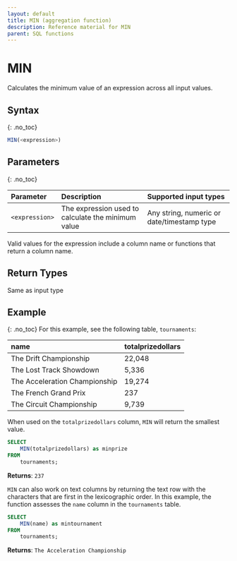 ```yaml
---
layout: default
title: MIN (aggregation function)
description: Reference material for MIN
parent: SQL functions
---
```



# MIN

Calculates the minimum value of an expression across all input values.

## Syntax
{: .no_toc}

```sql
MIN(<expression>)
```

## Parameters
{: .no_toc}

| Parameter | Description                         |Supported input types |
| :--------- | :----------------------------------- | :---------------------|
| `<expression>`  | The expression used to calculate the minimum value | Any string, numeric or date/timestamp type |

Valid values for the expression include a column name or functions that return a column name.

## Return Types

Same as input type

## Example
{: .no_toc}
For this example, see the following table, `tournaments`:

| name                          | totalprizedollars |
| :-----------------------------| :-----------------| 
| The Drift Championship        | 22,048             |
| The Lost Track Showdown       | 5,336              |
| The Acceleration Championship | 19,274             |
| The French Grand Prix         | 237               |
| The Circuit Championship      | 9,739              |

When used on the `totalprizedollars` column, `MIN` will return the smallest value.

```sql
SELECT
	MIN(totalprizedollars) as minprize
FROM
	tournaments;
```

**Returns**: `237`

`MIN` can also work on text columns by returning the text row with the characters that are first in the lexicographic order. In this example, the function assesses the `name` column in the `tournaments` table.

```sql
SELECT
	MIN(name) as mintournament
FROM
	tournaments;
```

**Returns**: `The Acceleration Championship`
